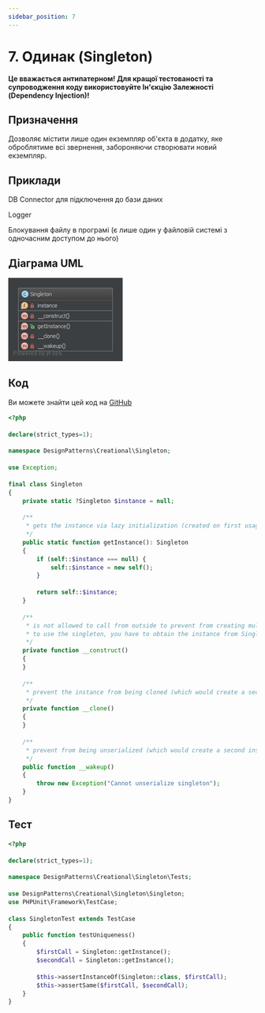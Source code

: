 ```yaml
---
sidebar_position: 7
---
```


# 7. Одинак (Singleton)

**Це вважається антипатерном! Для кращої тестованості та супроводження коду використовуйте Ін'єкцію Залежності 
(Dependency Injection)!**

## Призначення

Дозволяє містити лише один екземпляр об'єкта в додатку, яке оброблятиме всі звернення, забороняючи створювати новий екземпляр.

## Приклади

DB Connector для підключення до бази даних

Logger

Блокування файлу в програмі (є лише один у файловій системі з одночасним доступом до нього)


## Діаграма UML

![Singleton UML](./images/singleton.png)

## Код
Ви можете знайти цей код на [GitHub](https://github.com/PetroOstapuk/DesignPatternsPHP/tree/main/Creational/Singleton)

```php title="Singleton.php"
<?php

declare(strict_types=1);

namespace DesignPatterns\Creational\Singleton;

use Exception;

final class Singleton
{
    private static ?Singleton $instance = null;

    /**
     * gets the instance via lazy initialization (created on first usage)
     */
    public static function getInstance(): Singleton
    {
        if (self::$instance === null) {
            self::$instance = new self();
        }

        return self::$instance;
    }

    /**
     * is not allowed to call from outside to prevent from creating multiple instances,
     * to use the singleton, you have to obtain the instance from Singleton::getInstance() instead
     */
    private function __construct()
    {
    }

    /**
     * prevent the instance from being cloned (which would create a second instance of it)
     */
    private function __clone()
    {
    }

    /**
     * prevent from being unserialized (which would create a second instance of it)
     */
    public function __wakeup()
    {
        throw new Exception("Cannot unserialize singleton");
    }
}
```

## Тест

```php title="Tests/SingletonTest.php"
<?php

declare(strict_types=1);

namespace DesignPatterns\Creational\Singleton\Tests;

use DesignPatterns\Creational\Singleton\Singleton;
use PHPUnit\Framework\TestCase;

class SingletonTest extends TestCase
{
    public function testUniqueness()
    {
        $firstCall = Singleton::getInstance();
        $secondCall = Singleton::getInstance();

        $this->assertInstanceOf(Singleton::class, $firstCall);
        $this->assertSame($firstCall, $secondCall);
    }
}
```